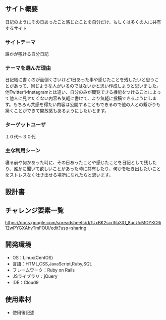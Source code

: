 # <WORDS>

## サイト概要
日記のようにその日あったこと感じたことを自分だけ、もしくは多くの人に共有するサイト

### サイトテーマ
誰かが覗ける自分日記

### テーマを選んだ理由
日記帳に書くのが面倒くさいけど1日あった事や感じたことを残したいと思うことがあって、同じような人がいるのではないかと思い作成しようと思いました。他TwitterやInstagramとは違い、自分のみが閲覧できる機能をつけることによって他人に見せたくない内容も気軽に書けて、より気軽に投稿できるようにします。もちろん共感を得たい内容は公開することもできるので他の人との繋がりも築くことができて開放感もあるようにしたいとます。

### ターゲットユーザ
１０代〜３０代

### 主な利用シーン
寝る前や何かあった時に、その日あったことや感じたことを日記として残したり、誰かに聞いて欲しいことがあった時に共有したり、何かを吐き出したいことをストレスなく吐き出せる場所になれたらと思います。

## 設計書


## チャレンジ要素一覧
<https://docs.google.com/spreadsheets/d/1UxBK2scrIRa3IO_8ucUcMOYKC6i12wPYGXAhvTmFOUI/edit?usp=sharing>

## 開発環境
- OS：Linux(CentOS)
- 言語：HTML,CSS,JavaScript,Ruby,SQL
- フレームワーク：Ruby on Rails
- JSライブラリ：jQuery
- IDE：Cloud9

## 使用素材
- 使用後記述